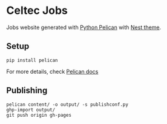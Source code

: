 Celtec Jobs
===========

Jobs website generated with [Python Pelican](https://github.com/getpelican/pelican) with [Nest theme](https://github.com/molivier/nest).

## Setup

```
pip install pelican
```

For more details, check [Pelican docs](http://docs.getpelican.com/en/stable/install.html)

## Publishing

```
pelican content/ -o output/ -s publishconf.py
ghp-import output/
git push origin gh-pages
```
